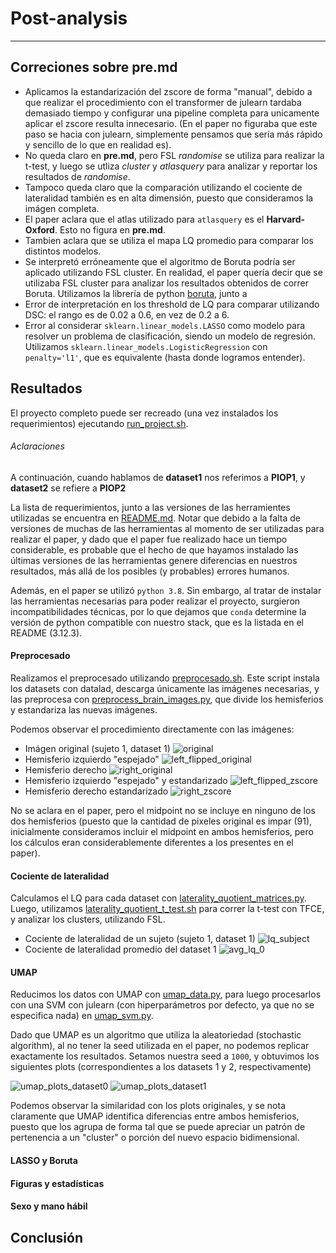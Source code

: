 # Post-analysis
--------------

## Correciones sobre **pre.md**
- Aplicamos la estandarización del zscore de forma "manual", debido a que realizar el procedimiento con el transformer de julearn tardaba demasiado tiempo
y configurar una pipeline completa para unicamente aplicar el zscore resulta innecesario. (En el paper no figuraba que este paso se hacia con julearn, simplemente pensamos que sería más rápido y sencillo de lo que en realidad es).
- No queda claro en **pre.md**, pero FSL *randomise* se utiliza para realizar la t-test, y luego se utliza *cluster* y *atlasquery* para analizar y reportar los resultados de *randomise*.
- Tampoco queda claro que la comparación utilizando el cociente de lateralidad también es en alta dimensión, puesto que consideramos la imágen completa.
- El paper aclara que el atlas utilizado para `atlasquery` es el **Harvard-Oxford**. Esto no figura en **pre.md**.
- Tambien aclara que se utiliza el mapa LQ promedio para comparar los distintos modelos.
- Se interpretó erróneamente que el algoritmo de Boruta podría ser aplicado utilizando FSL cluster. En realidad, el paper quería decir que se utilizaba FSL cluster para analizar los resultados obtenidos de correr Boruta.
Utilizamos la librería de python [boruta](https://pypi.org/project/Boruta/), junto a 
- Error de interpretación en los threshold de LQ para comparar utilizando DSC: el rango es de 0.02 a 0.6, en vez de 0.2 a 6.
- Error al considerar `sklearn.linear_models.LASSO` como modelo para resolver un problema de clasificación, siendo un modelo de regresión. Utilizamos `sklearn.linear_models.LogisticRegression` con `penalty='l1'`, que es equivalente (hasta donde logramos entender).

## Resultados
El proyecto completo puede ser recreado (una vez instalados los requerimientos) ejecutando [run_project.sh](../src/run_project.sh).

###### Aclaraciones
A continuación, cuando hablamos de **dataset1** nos referimos a **PIOP1**, y
**dataset2** se refiere a **PIOP2**

La lista de requerimientos, junto a las versiones de las herramientes utilizadas se encuentra en [README.md](../README.md). Notar que debido a la falta de versiones de muchas de las herramientas al momento de ser utilizadas para realizar el paper, y dado que el paper fue realizado hace un tiempo considerable, es probable que el hecho de que hayamos instalado las últimas versiones de las herramientas genere diferencias en nuestros resultados, más allá de los posibles (y probables) errores humanos.

Además, en el paper se utilizó `python 3.8`. Sin embargo, al tratar de instalar las herramientas necesarias para poder realizar el proyecto, surgieron incompatibilidades técnicas, por lo que dejamos que `conda` determine la versión de python compatible con nuestro stack, que es la listada en el README (3.12.3).

#### Preprocesado
Realizamos el preprocesado utilizando [preprocesado.sh](../src/preprocesado.sh). Este script instala los datasets con datalad, descarga únicamente las imágenes necesarias, y las preprocesa con [preprocess_brain_images.py](../src/preprocess_brain_images.py), que divide los hemisferios y estandariza las nuevas imágenes.

Podemos observar el procedimiento directamente con las imágenes:
- Imágen original (sujeto 1, dataset 1) ![original](../img/original.png)
- Hemisferio izquierdo "espejado" ![left_flipped_original](../img/left_flipped_original.png)
- Hemisferio derecho ![right_original](../img/right_original.png)
- Hemisferio izquierdo "espejado" y estandarizado ![left_flipped_zscore](../img/left_flipped_zscore.png)
- Hemisferio derecho estandarizado ![right_zscore](../img/right_zscore.png)

No se aclara en el paper, pero el midpoint no se incluye en ninguno de los dos hemisferios (puesto que la cantidad de pixeles original es impar (91), inicialmente consideramos incluir el midpoint en ambos hemisferios, pero los cálculos eran considerablemente diferentes a los presentes en el paper).

#### Cociente de lateralidad
Calculamos el LQ para cada dataset con [laterality_quotient_matrices.py](../src/laterality_quotient_matrices.py). Luego, utilizamos [laterality_quotient_t_test.sh](../src/laterality_quotient_t_test.sh) para correr la t-test con TFCE, y analizar los clusters, utilizando FSL. 

- Cociente de lateralidad de un sujeto (sujeto 1, dataset 1) ![lq_subject](../img/lq_subject.png)
- Cociente de lateralidad promedio del dataset 1 ![avg_lq_0](../img/avg_lq_0.png)

#### UMAP
Reducimos los datos con UMAP con [umap_data.py](../src/umap_data.py), para luego procesarlos con una SVM con julearn (con hiperparámetros por defecto, ya que no se especifica nada) en [umap_svm.py](../src/umap_svm.py).

Dado que UMAP es un algoritmo que utiliza la aleatoriedad (stochastic algorithm), al no tener la seed utilizada en el paper, no podemos replicar exactamente los resultados. Setamos nuestra seed a `1000`, y obtuvimos los siguientes plots (correspondientes a los datasets 1 y 2, respectivamente)

![umap_plots_dataset0](../img/umap_plots_dataset0.png)
![umap_plots_dataset1](../img/umap_plots_dataset1.png)

Podemos observar la similaridad con los plots originales, y se nota claramente que UMAP identifica diferencias entre ambos hemisferios, puesto que los agrupa de forma tal que se puede apreciar un patrón de pertenencia a un "cluster" o porción del nuevo espacio bidimensional.

#### LASSO y Boruta


#### Figuras y estadísticas

#### Sexo y mano hábil


## Conclusión